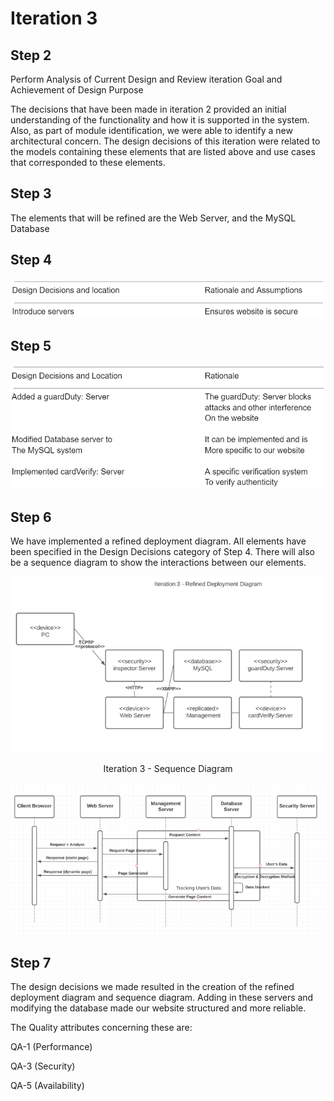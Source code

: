 # Iteration 3

## Step 2

Perform Analysis of Current Design and Review iteration Goal and Achievement of Design Purpose

The decisions that have been made in iteration 2 provided an initial understanding of the functionality and how it is supported in the system. Also, as part of module identification, we were able to identify a new architectural concern. The design decisions of this iteration were related to the models containing these elements that are listed above and use cases that corresponded to these elements. 
 
## Step 3

The elements that will be refined are the Web Server, and the MySQL Database 

## Step 4

![alt text](https://github.com/camerondaize10/FinalProjectReport/blob/main/Iteration%203/Misc/step%204.PNG)

## Step 5

![alt text](https://github.com/camerondaize10/FinalProjectReport/blob/main/Iteration%203/Misc/Step-5.PNG)

## Step 6

We have implemented a refined deployment diagram. All elements have been specified in the Design Decisions category of Step 4. There will also be a sequence diagram to show the interactions between our elements. 

![alt text](https://github.com/camerondaize10/FinalProjectReport/blob/main/Iteration%203/refined%20deployment%20diagram.png)

<p align="center">
    Iteration 3 - Sequence Diagram
</p>

![alt text](https://github.com/camerondaize10/FinalProjectReport/blob/main/Iteration%203/sequence%20diagram%202.png)

## Step 7

The design decisions we made resulted in the creation of the refined deployment diagram and sequence diagram. Adding in these servers and modifying the database made our website structured and more reliable.

The Quality attributes concerning these are:

QA-1 (Performance)

QA-3 (Security)

QA-5 (Availability)
